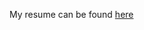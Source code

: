 My resume can be found [here](https://github.com/avanathan/resume/blob/master/ArunAvanathan_v04072022.pdf)
